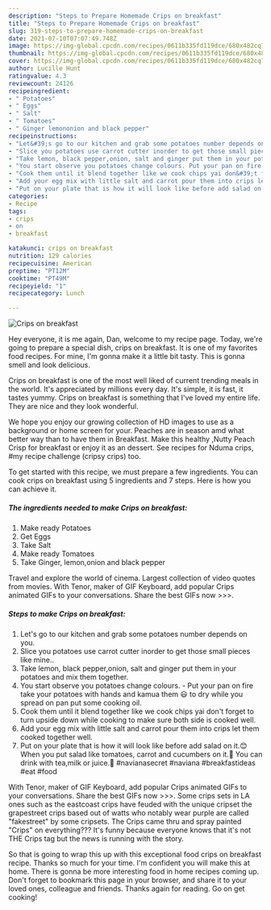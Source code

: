 ```yaml
---
description: "Steps to Prepare Homemade Crips on breakfast"
title: "Steps to Prepare Homemade Crips on breakfast"
slug: 319-steps-to-prepare-homemade-crips-on-breakfast
date: 2021-07-10T07:07:49.748Z
image: https://img-global.cpcdn.com/recipes/0611b335fd119dce/680x482cq70/crips-on-breakfast-recipe-main-photo.jpg
thumbnail: https://img-global.cpcdn.com/recipes/0611b335fd119dce/680x482cq70/crips-on-breakfast-recipe-main-photo.jpg
cover: https://img-global.cpcdn.com/recipes/0611b335fd119dce/680x482cq70/crips-on-breakfast-recipe-main-photo.jpg
author: Lucille Hunt
ratingvalue: 4.3
reviewcount: 24126
recipeingredient:
- " Potatoes"
- " Eggs"
- " Salt"
- " Tomatoes"
- " Ginger lemononion and black pepper"
recipeinstructions:
- "Let&#39;s go to our kitchen and grab some potatoes number depends on you."
- "Slice you potatoes use carrot cutter inorder to get those small pieces like mine.."
- "Take lemon, black pepper,onion, salt and ginger put them in your potatoes and mix them together."
- "You start observe you potatoes change colours. Put your pan on fire take your potatoes with hands and kamua them 😃 to dry while you spread on pan put some cooking oil."
- "Cook them until it blend together like we cook chips yai don&#39;t forget to turn upside down while cooking to make sure both side is cooked well."
- "Add your egg mix with little salt and carrot pour them into crips let them cooked together well."
- "Put on your plate that is how it will look like before add salad on it.😊 When you put salad like tomatoes, carrot and cucumbers on it.🤗 You can drink with tea,milk or juice.🥛 #navianasecret #naviana #breakfastideas #eat #food"
categories:
- Recipe
tags:
- crips
- on
- breakfast

katakunci: crips on breakfast 
nutrition: 129 calories
recipecuisine: American
preptime: "PT12M"
cooktime: "PT49M"
recipeyield: "1"
recipecategory: Lunch

---
```



![Crips on breakfast](https://img-global.cpcdn.com/recipes/0611b335fd119dce/680x482cq70/crips-on-breakfast-recipe-main-photo.jpg)

Hey everyone, it is me again, Dan, welcome to my recipe page. Today, we're going to prepare a special dish, crips on breakfast. It is one of my favorites food recipes. For mine, I'm gonna make it a little bit tasty. This is gonna smell and look delicious.

Crips on breakfast is one of the most well liked of current trending meals in the world. It's appreciated by millions every day. It's simple, it is fast, it tastes yummy. Crips on breakfast is something that I've loved my entire life. They are nice and they look wonderful.

We hope you enjoy our growing collection of HD images to use as a background or home screen for your. Peaches are in season amd what better way than to have them in Breakfast. Make this healthy ,Nutty Peach Crisp for breakfast or enjoy it as an dessert. See recipes for Nduma crips, #my recipe challenge (cripsy crips) too.


To get started with this recipe, we must prepare a few ingredients. You can cook crips on breakfast using 5 ingredients and 7 steps. Here is how you can achieve it.

<!--inarticleads1-->

##### The ingredients needed to make Crips on breakfast:

1. Make ready  Potatoes
1. Get  Eggs
1. Take  Salt
1. Make ready  Tomatoes
1. Take  Ginger, lemon,onion and black pepper


Travel and explore the world of cinema. Largest collection of video quotes from movies. With Tenor, maker of GIF Keyboard, add popular Crips animated GIFs to your conversations. Share the best GIFs now &gt;&gt;&gt;. 

<!--inarticleads2-->

##### Steps to make Crips on breakfast:

1. Let&#39;s go to our kitchen and grab some potatoes number depends on you.
1. Slice you potatoes use carrot cutter inorder to get those small pieces like mine..
1. Take lemon, black pepper,onion, salt and ginger put them in your potatoes and mix them together.
1. You start observe you potatoes change colours. - Put your pan on fire take your potatoes with hands and kamua them 😃 to dry while you spread on pan put some cooking oil.
1. Cook them until it blend together like we cook chips yai don&#39;t forget to turn upside down while cooking to make sure both side is cooked well.
1. Add your egg mix with little salt and carrot pour them into crips let them cooked together well.
1. Put on your plate that is how it will look like before add salad on it.😊 When you put salad like tomatoes, carrot and cucumbers on it.🤗 You can drink with tea,milk or juice.🥛 #navianasecret #naviana #breakfastideas #eat #food


With Tenor, maker of GIF Keyboard, add popular Crips animated GIFs to your conversations. Share the best GIFs now &gt;&gt;&gt;. Some crips sets in LA ones such as the eastcoast crips have feuded with the unique cripset the grapestreet crips based out of watts who notably wear purple are called &#34;fakestreet&#34; by some cripsets. The Crips came thru and spray painted &#34;Crips&#34; on everything??? It&#39;s funny because everyone knows that it&#39;s not THE Crips tag but the news is running with the story. 

So that is going to wrap this up with this exceptional food crips on breakfast recipe. Thanks so much for your time. I'm confident you will make this at home. There is gonna be more interesting food in home recipes coming up. Don't forget to bookmark this page in your browser, and share it to your loved ones, colleague and friends. Thanks again for reading. Go on get cooking!
